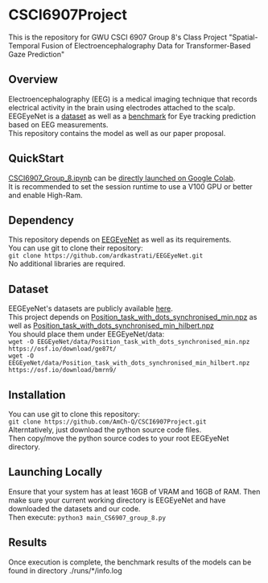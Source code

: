 # CSCI6907Project
This is the repository for GWU CSCI 6907 Group 8's Class Project "Spatial-Temporal Fusion of Electroencephalography Data for Transformer-Based Gaze Prediction"  

## Overview
Electroencephalography (EEG) is a medical imaging technique that records electrical activity in the brain using electrodes attached to the scalp.  
EEGEyeNet is a [dataset](https://osf.io/ktv7m) as well as a [benchmark](https://github.com/ardkastrati/EEGEyeNet) for Eye tracking prediction based on EEG measurements.  
This repository contains the model as well as our paper proposal.  

## QuickStart
[CSCI6907_Group_8.ipynb](https://github.com/AmCh-Q/CSCI6907Project/blob/main/CSCI6907_Group_8.ipynb) can be [directly launched on Google Colab](https://colab.research.google.com/drive/10Pbkz5nvr2cmPqhuuOsFrV9Xiyn0kzL-?usp=sharing).  
It is recommended to set the session runtime to use a V100 GPU or better and enable High-Ram.

## Dependency
This repository depends on [EEGEyeNet](https://github.com/ardkastrati/EEGEyeNet) as well as its requirements.  
You can use git to clone their repository:  
`git clone https://github.com/ardkastrati/EEGEyeNet.git`  
No additional libraries are required.  

## Dataset
EEGEyeNet's datasets are publicly available [here](https://osf.io/ktv7m).  
This project depends on [Position_task_with_dots_synchronised_min.npz](https://osf.io/download/ge87t/) as well as [Position_task_with_dots_synchronised_min_hilbert.npz](https://osf.io/download/bmrn9/)  
You should place them under EEGEyeNet/data:  
`wget -O EEGEyeNet/data/Position_task_with_dots_synchronised_min.npz https://osf.io/download/ge87t/`  
`wget -O EEGEyeNet/data/Position_task_with_dots_synchronised_min_hilbert.npz https://osf.io/download/bmrn9/`

## Installation
You can use git to clone this repository:  
`git clone https://github.com/AmCh-Q/CSCI6907Project.git`  
Alterntatively, just download the python source code files.  
Then copy/move the python source codes to your root EEGEyeNet directory.  

## Launching Locally
Ensure that your system has at least 16GB of VRAM and 16GB of RAM.
Then make sure your current working directory is EEGEyeNet and have downloaded the datasets and our code.  
Then execute: `python3 main_CS6907_group_8.py`

## Results
Once execution is complete, the benchmark results of the models can be found in directory ./runs/*/info.log  
